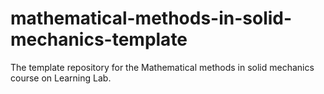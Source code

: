 # mathematical-methods-in-solid-mechanics-template
The template repository for the Mathematical methods in solid mechanics course on Learning Lab.
